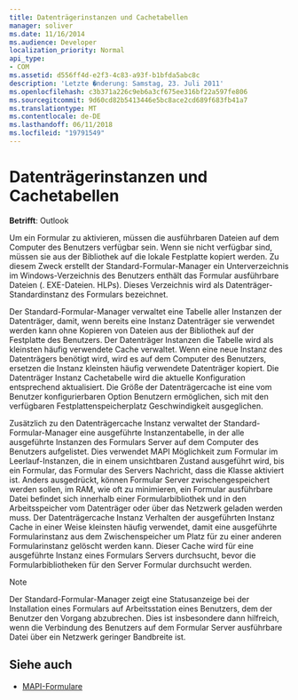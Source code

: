 ```yaml
---
title: Datenträgerinstanzen und Cachetabellen
manager: soliver
ms.date: 11/16/2014
ms.audience: Developer
localization_priority: Normal
api_type:
- COM
ms.assetid: d556ff4d-e2f3-4c83-a93f-b1bfda5abc8c
description: 'Letzte �nderung: Samstag, 23. Juli 2011'
ms.openlocfilehash: c3b371a226c9eb6a3cf675ee316bf22a597fe806
ms.sourcegitcommit: 9d60cd82b5413446e5bc8ace2cd689f683fb41a7
ms.translationtype: MT
ms.contentlocale: de-DE
ms.lasthandoff: 06/11/2018
ms.locfileid: "19791549"
---
```

# <a name="disk-instances-and-cache-tables"></a>Datenträgerinstanzen und Cachetabellen

**Betrifft**: Outlook 
  
Um ein Formular zu aktivieren, müssen die ausführbaren Dateien auf dem Computer des Benutzers verfügbar sein. Wenn sie nicht verfügbar sind, müssen sie aus der Bibliothek auf die lokale Festplatte kopiert werden. Zu diesem Zweck erstellt der Standard-Formular-Manager ein Unterverzeichnis im Windows-Verzeichnis des Benutzers enthält das Formular ausführbare Dateien (. EXE-Dateien. HLPs). Dieses Verzeichnis wird als Datenträger-Standardinstanz des Formulars bezeichnet.
  
Der Standard-Formular-Manager verwaltet eine Tabelle aller Instanzen der Datenträger, damit, wenn bereits eine Instanz Datenträger sie verwendet werden kann ohne Kopieren von Dateien aus der Bibliothek auf der Festplatte des Benutzers. Der Datenträger Instanzen die Tabelle wird als kleinsten häufig verwendete Cache verwaltet. Wenn eine neue Instanz des Datenträgers benötigt wird, wird es auf dem Computer des Benutzers, ersetzen die Instanz kleinsten häufig verwendete Datenträger kopiert. Die Datenträger Instanz Cachetabelle wird die aktuelle Konfiguration entsprechend aktualisiert. Die Größe der Datenträgercache ist eine vom Benutzer konfigurierbaren Option Benutzern ermöglichen, sich mit den verfügbaren Festplattenspeicherplatz Geschwindigkeit ausgeglichen.
  
Zusätzlich zu den Datenträgercache Instanz verwaltet der Standard-Formular-Manager eine ausgeführte Instanzentabelle, in der alle ausgeführte Instanzen des Formulars Server auf dem Computer des Benutzers aufgelistet. Dies verwendet MAPI Möglichkeit zum Formular im Leerlauf-Instanzen, die in einem unsichtbaren Zustand ausgeführt wird, bis ein Formular, das Formular des Servers Nachricht, dass die Klasse aktiviert ist. Anders ausgedrückt, können Formular Server zwischengespeichert werden sollen, im RAM, wie oft zu minimieren, ein Formular ausführbare Datei befindet sich innerhalb einer Formularbibliothek und in den Arbeitsspeicher vom Datenträger oder über das Netzwerk geladen werden muss. Der Datenträgercache Instanz Verhalten der ausgeführten Instanz Cache in einer Weise kleinsten häufig verwendet, damit eine ausgeführte Formularinstanz aus dem Zwischenspeicher um Platz für zu einer anderen Formularinstanz gelöscht werden kann. Dieser Cache wird für eine ausgeführte Instanz eines Formulars Servers durchsucht, bevor die Formularbibliotheken für den Server Formular durchsucht werden.
  
> [!NOTE]
> Der Standard-Formular-Manager zeigt eine Statusanzeige bei der Installation eines Formulars auf Arbeitsstation eines Benutzers, dem der Benutzer den Vorgang abzubrechen. Dies ist insbesondere dann hilfreich, wenn die Verbindung des Benutzers auf dem Formular Server ausführbare Datei über ein Netzwerk geringer Bandbreite ist. 
  
## <a name="see-also"></a>Siehe auch

- [MAPI-Formulare](mapi-forms.md)

